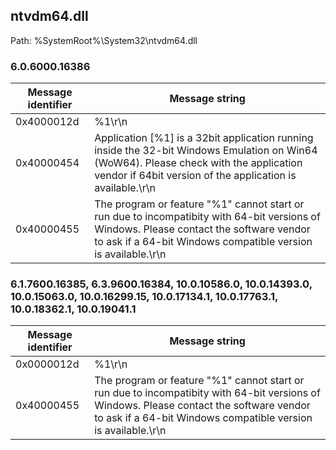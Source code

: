 ## ntvdm64.dll

Path: %SystemRoot%\System32\ntvdm64.dll

### 6.0.6000.16386

Message identifier | Message string
--- | ---
0x4000012d | %1\r\n
0x40000454 | Application [%1] is a 32bit application running inside the 32-bit Windows Emulation on Win64 (WoW64). Please check with the application vendor if 64bit version of the application is available.\r\n
0x40000455 | The program or feature "%1" cannot start or run due to incompatibity with 64-bit versions of Windows. Please contact the software vendor to ask if a 64-bit Windows compatible version is available.\r\n

### 6.1.7600.16385, 6.3.9600.16384, 10.0.10586.0, 10.0.14393.0, 10.0.15063.0, 10.0.16299.15, 10.0.17134.1, 10.0.17763.1, 10.0.18362.1, 10.0.19041.1

Message identifier | Message string
--- | ---
0x0000012d | %1\r\n
0x40000455 | The program or feature "%1" cannot start or run due to incompatibity with 64-bit versions of Windows. Please contact the software vendor to ask if a 64-bit Windows compatible version is available.\r\n
